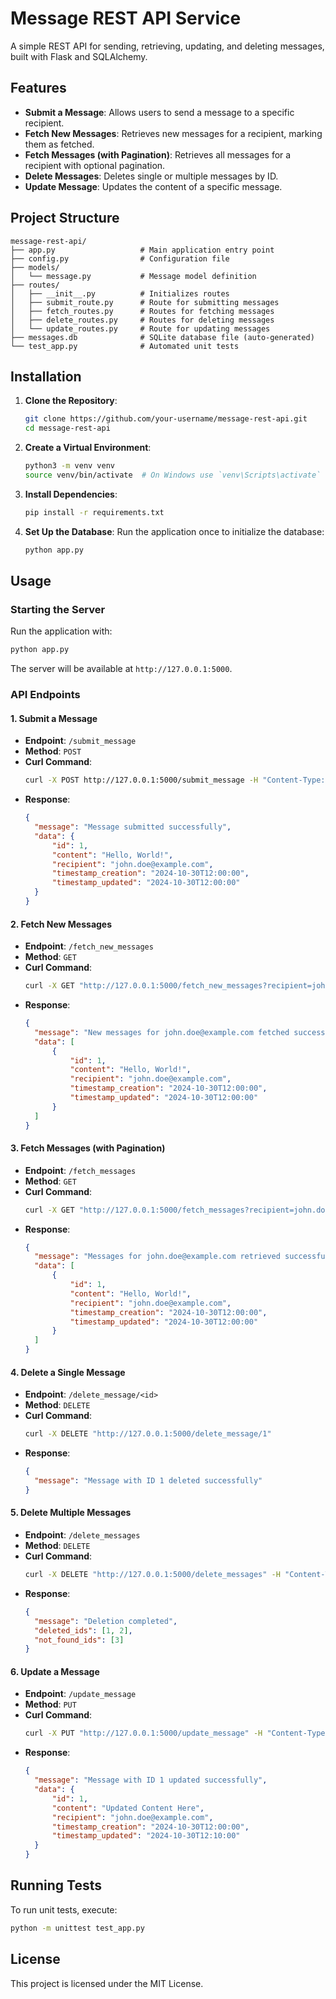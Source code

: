 
# Message REST API Service

A simple REST API for sending, retrieving, updating, and deleting messages, built with Flask and SQLAlchemy.

## Features

- **Submit a Message**: Allows users to send a message to a specific recipient.
- **Fetch New Messages**: Retrieves new messages for a recipient, marking them as fetched.
- **Fetch Messages (with Pagination)**: Retrieves all messages for a recipient with optional pagination.
- **Delete Messages**: Deletes single or multiple messages by ID.
- **Update Message**: Updates the content of a specific message.

## Project Structure

```
message-rest-api/
├── app.py                   # Main application entry point
├── config.py                # Configuration file
├── models/
│   └── message.py           # Message model definition
├── routes/
│   ├── __init__.py          # Initializes routes
│   ├── submit_route.py      # Route for submitting messages
│   ├── fetch_routes.py      # Routes for fetching messages
│   ├── delete_routes.py     # Routes for deleting messages
│   └── update_routes.py     # Route for updating messages
├── messages.db              # SQLite database file (auto-generated)
└── test_app.py              # Automated unit tests
```

## Installation

1. **Clone the Repository**:
   ```bash
   git clone https://github.com/your-username/message-rest-api.git
   cd message-rest-api
   ```

2. **Create a Virtual Environment**:
   ```bash
   python3 -m venv venv
   source venv/bin/activate  # On Windows use `venv\Scripts\activate`
   ```
   
3. **Install Dependencies**:
   ```bash
   pip install -r requirements.txt
   ```

4. **Set Up the Database**:
   Run the application once to initialize the database:
   ```bash
   python app.py
   ```

## Usage

### Starting the Server

Run the application with:
```bash
python app.py
```

The server will be available at `http://127.0.0.1:5000`.

### API Endpoints

#### 1. Submit a Message
- **Endpoint**: `/submit_message`
- **Method**: `POST`
- **Curl Command**:
  ```bash
  curl -X POST http://127.0.0.1:5000/submit_message -H "Content-Type: application/json" -d '{"content": "Hello, World!", "recipient": "john.doe@example.com"}'
  ```
- **Response**:
  ```json
  {
    "message": "Message submitted successfully",
    "data": {
        "id": 1,
        "content": "Hello, World!",
        "recipient": "john.doe@example.com",
        "timestamp_creation": "2024-10-30T12:00:00",
        "timestamp_updated": "2024-10-30T12:00:00"
    }
  }
  ```

#### 2. Fetch New Messages
- **Endpoint**: `/fetch_new_messages`
- **Method**: `GET`
- **Curl Command**:
  ```bash
  curl -X GET "http://127.0.0.1:5000/fetch_new_messages?recipient=john.doe@example.com"
  ```
- **Response**:
  ```json
  {
    "message": "New messages for john.doe@example.com fetched successfully",
    "data": [
        {
            "id": 1,
            "content": "Hello, World!",
            "recipient": "john.doe@example.com",
            "timestamp_creation": "2024-10-30T12:00:00",
            "timestamp_updated": "2024-10-30T12:00:00"
        }
    ]
  }
  ```

#### 3. Fetch Messages (with Pagination)
- **Endpoint**: `/fetch_messages`
- **Method**: `GET`
- **Curl Command**:
  ```bash
  curl -X GET "http://127.0.0.1:5000/fetch_messages?recipient=john.doe@example.com&start=0&stop=2"
  ```
- **Response**:
  ```json
  {
    "message": "Messages for john.doe@example.com retrieved successfully",
    "data": [
        {
            "id": 1,
            "content": "Hello, World!",
            "recipient": "john.doe@example.com",
            "timestamp_creation": "2024-10-30T12:00:00",
            "timestamp_updated": "2024-10-30T12:00:00"
        }
    ]
  }
  ```

#### 4. Delete a Single Message
- **Endpoint**: `/delete_message/<id>`
- **Method**: `DELETE`
- **Curl Command**:
  ```bash
  curl -X DELETE "http://127.0.0.1:5000/delete_message/1"
  ```
- **Response**:
  ```json
  {
    "message": "Message with ID 1 deleted successfully"
  }
  ```

#### 5. Delete Multiple Messages
- **Endpoint**: `/delete_messages`
- **Method**: `DELETE`
- **Curl Command**:
  ```bash
  curl -X DELETE "http://127.0.0.1:5000/delete_messages" -H "Content-Type: application/json" -d '{"ids": [1, 2, 3]}'
  ```
- **Response**:
  ```json
  {
    "message": "Deletion completed",
    "deleted_ids": [1, 2],
    "not_found_ids": [3]
  }
  ```

#### 6. Update a Message
- **Endpoint**: `/update_message`
- **Method**: `PUT`
- **Curl Command**:
  ```bash
  curl -X PUT "http://127.0.0.1:5000/update_message" -H "Content-Type: application/json" -d '{"id": 1, "content": "Updated Content Here"}'
  ```
- **Response**:
  ```json
  {
    "message": "Message with ID 1 updated successfully",
    "data": {
        "id": 1,
        "content": "Updated Content Here",
        "recipient": "john.doe@example.com",
        "timestamp_creation": "2024-10-30T12:00:00",
        "timestamp_updated": "2024-10-30T12:10:00"
    }
  }
  ```

## Running Tests

To run unit tests, execute:
```bash
python -m unittest test_app.py
```

## License

This project is licensed under the MIT License.
